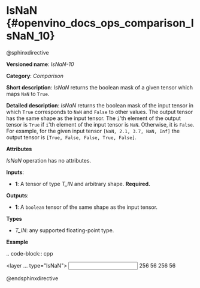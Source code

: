 # IsNaN {#openvino_docs_ops_comparison_IsNaN_10}

@sphinxdirective

**Versioned name**: *IsNaN-10*

**Category**: *Comparison*

**Short description**: *IsNaN* returns the boolean mask of a given tensor which maps ``NaN`` to ``True``.

**Detailed description**: *IsNaN* returns the boolean mask of the input tensor in which ``True`` corresponds to ``NaN`` and ``False`` to other values.
The output tensor has the same shape as the input tensor.
The ``i``'th element of the output tensor is ``True`` if  ``i``'th element of the input tensor is ``NaN``. Otherwise, it is ``False``.
For example, for the given input tensor ``[NaN, 2.1, 3.7, NaN, Inf]`` the output tensor is ``[True, False, False, True, False]``.

**Attributes**

*IsNaN* operation has no attributes.

**Inputs**:

* **1**: A tensor of type *T_IN* and arbitrary shape. **Required.**

**Outputs**:

* **1**: A ``boolean`` tensor of the same shape as the input tensor.

**Types**

* *T_IN*: any supported floating-point type.

**Example**

.. code-block:: cpp

   <layer ... type="IsNaN">
       <input>
           <port id="0" precision="FP32">
               <dim>256</dim>
               <dim>56</dim>
           </port>
        </input>
       <output>
           <port id="1" precision="BOOL">
               <dim>256</dim>
               <dim>56</dim>
           </port>
       </output>
   </layer>


@endsphinxdirective
